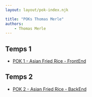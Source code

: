 ```yaml
---
layout: layout/pok-index.njk

title: "POKs Thomas Merle"
authors:
    - Thomas Merle
---
```


## Temps 1

- [POK 1 - Asian Fried Rice - FrontEnd](./temps-1)

## Temps 2

- [POK 2 - Asian Fried Rice - BackEnd](./temps-2)
  